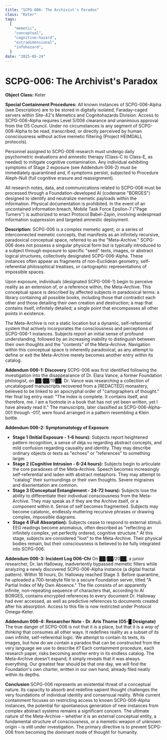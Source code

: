 ```yaml
---
title: "SCPG-006: The Archivist's Paradox"
class: "Keter"
tags:
  [
    "memetic",
    "conceptual",
    "cognitive-hazard",
    "extradimensional",
    "infohazard",
  ]
date: "2025-05-24"
---
```


# SCPG-006: The Archivist's Paradox

**Object Class:** Keter

**Special Containment Procedures:** All known instances of SCPG-006-Alpha (see Description) are to be stored in digitally isolated, Faraday-caged servers within Site-42's Memetics and Cognitohazards Division. Access to SCPG-006-Alpha requires Level 5/006 clearance and unanimous approval from the O5 Council. Under no circumstances is any segment of SCPG-006-Alpha to be read, transcribed, or directly perceived by human consciousness without active memetic filtering (Project HEIMDALL protocols).

Personnel assigned to SCPG-006 research must undergo daily psychometric evaluations and amnestic therapy (Class-C to Class-E, as needed) to mitigate cognitive contamination. Any individual exhibiting symptoms of Stage 2 exposure (see Addendum 006-2) must be immediately quarantined and, if symptoms persist, subjected to Procedure Aleph-Null (full cognitive erasure and reassignment).

All research notes, data, and communications related to SCPG-006 must be processed through a Foundation-developed AI (codename "BORGES") designed to identify and neutralize memetic payloads within the information. Physical documentation is prohibited. In the event of an uncontained information breach, Mobile Task Force Epsilon-7 ("Page Turners") is authorized to enact Protocol Babel-Zayin, involving widespread information suppression and targeted amnestic deployment.

**Description:** SCPG-006 is a complex memetic agent, or a series of interconnected memetic concepts, that manifests as an infinitely recursive, paradoxical conceptual space, referred to as the "Meta-Archive." SCPG-006 does not possess a singular physical form but is typically introduced to a subject through exposure to specific "seed" texts, images, or abstract logical structures, collectively designated SCPG-006-Alpha. These instances often appear as fragments of non-Euclidean geometry, self-referential philosophical treatises, or cartographic representations of impossible spaces.

Upon exposure, individuals (designated SCPG-006-1) begin to perceive reality as an extension of, or a reference within, the Meta-Archive. This conceptual space is described by affected subjects in paradoxical terms: a library containing all possible books, including those that contradict each other and those detailing their own creation and destruction; a map that contains itself, infinitely detailed; a single point that encompasses all other points in existence.

The Meta-Archive is not a static location but a dynamic, self-referential system that actively incorporates the consciousness and perceptions of SCPG-006-1 instances. Subjects report an initial sense of profound understanding, followed by an increasing inability to distinguish between their own thoughts and the "contents" of the Meta-Archive. Navigation within this conceptual space is inherently paradoxical, as any attempt to define or exit the Meta-Archive merely becomes another entry within its catalog.

**Addendum 006-1: Discovery**
SCPG-006 was first identified following the investigation into the disappearance of Dr. Elara Vance, a former Foundation philologist, on ██/██/19██. Dr. Vance was researching a collection of uncatalogued manuscripts recovered from a [REDACTED] monastery, believed to be linked to an apocryphal order of "cartographers of thought." Her final log entry read: "The index is complete. It contains itself, and therefore, me. I am a footnote in a book that has not yet been written, yet I have already read it." The manuscripts, later classified as SCPG-006-Alpha-001 through -017, were found arranged in a pattern resembling a Klein bottle.

**Addendum 006-2: Symptomatology of Exposure**

- **Stage 1 (Initial Exposure - 1-6 hours):** Subjects report heightened pattern recognition, a sense of déja vu regarding abstract concepts, and mild confusion regarding causality and identity. They may describe ordinary objects or texts as "echoes" or "references" to something larger.
- **Stage 2 (Cognitive Intrusion - 6-24 hours):** Subjects begin to articulate the core paradoxes of the Meta-Archive. Speech becomes increasingly self-referential and laden with abstract metaphors. They may attempt to "catalog" their surroundings or their own thoughts. Severe migraines and disorientation are common.
- **Stage 3 (Conceptual Entanglement - 24-72 hours):** Subjects lose the ability to differentiate their individual consciousness from the Meta-Archive. They may speak as if they are the Archive itself, or a component within it. Sense of self becomes fragmented. Subjects may become catatonic, endlessly muttering recursive phrases or drawing complex, impossible diagrams.
- **Stage 4 (Full Absorption):** Subjects cease to respond to external stimuli. EEG readings become anomalous, often described as "reflecting an infinitely complex, yet perfectly ordered, cognitive structure." At this stage, subjects are considered "lost" to the Meta-Archive. Their physical bodies remain, but their consciousness is believed to be fully integrated into SCPG-006.

**Addendum 006-3: Incident Log 006-Chi**
On ██/██/20██, a junior researcher, Dr. Ian Halloway, inadvertently bypassed memetic filters while analyzing a newly discovered SCPG-006-Alpha instance (a digital fractal pattern). Within 18 hours, Dr. Halloway reached Stage 3. Before quarantine, he uploaded a 700-terabyte file to a secure Foundation server, titled "A Partial Index of My Own Absence." The file consists of an apparently infinite, non-repeating sequence of characters that, according to AI BORGES, contains encrypted references to every document Dr. Halloway had ever accessed, as well as predictive references to documents created after his absorption. Access to this file is now restricted under Protocol Omega-Keter.

**Addendum 006-4: Researcher Note - Dr. Aris Thorne (O5-█ Designate)**
The true danger of SCPG-006 is not that it is a place, but that it is a _way of thinking_ that consumes all other ways. It redefines reality as a subset of its own infinite, self-referential logic. We attempt to contain its texts, its images, but how do we contain a paradox that can be constructed from the very language we use to describe it? Each containment procedure, each research paper, risks becoming another entry in its endless catalog. The Meta-Archive doesn't expand; it simply reveals that it was always everything. Our greatest fear should be that one day, we will find the Foundation's own charter, written in our own hand, already filed neatly within its depths.

**Conclusion**
SCPG-006 represents an existential threat of a conceptual nature. Its capacity to absorb and redefine sapient thought challenges the very foundations of individual identity and consensual reality. While current containment focuses on restricting access to known SCPG-006-Alpha instances, the potential for spontaneous generation of new instances from complex abstract systems remains a significant concern. The ultimate nature of the Meta-Archive – whether it is an external conceptual entity, a fundamental structure of consciousness, or a memetic weapon of unknown origin – is still under investigation. The primary directive is to prevent SCPG-006 from becoming the dominant mode of thought for humanity.
